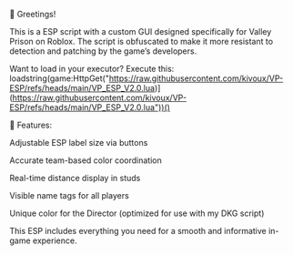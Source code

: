 👋 Greetings!

This is a ESP script with a custom GUI designed specifically for Valley Prison on Roblox. The script is obfuscated to make it more resistant to detection and patching by the game’s developers.

Want to load in your executor? Execute this: 
loadstring(game:HttpGet("https://raw.githubusercontent.com/kivoux/VP-ESP/refs/heads/main/VP_ESP_V2.0.lua)](https://raw.githubusercontent.com/kivoux/VP-ESP/refs/heads/main/VP_ESP_V2.0.lua"))()

🔧 Features:

Adjustable ESP label size via buttons

Accurate team-based color coordination

Real-time distance display in studs

Visible name tags for all players

Unique color for the Director (optimized for use with my DKG script)

This ESP includes everything you need for a smooth and informative in-game experience.
